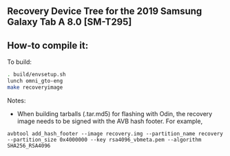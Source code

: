 ## Recovery Device Tree for the 2019 Samsung Galaxy Tab A 8.0 [SM-T295]

## How-to compile it:

To build:

```sh
. build/envsetup.sh
lunch omni_gto-eng
make recoveryimage
```

Notes:
* When building tarballs (.tar.md5) for flashing with Odin, the recovery image needs to be signed with the AVB hash footer.  For example,

`avbtool add_hash_footer --image recovery.img --partition_name recovery --partition_size 0x4000000 --key rsa4096_vbmeta.pem --algorithm SHA256_RSA4096`